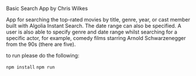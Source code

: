 Basic Search App by Chris Wilkes

App for searching the top-rated movies by title, genre, year, or cast member built with Algolia Instant Search. The date range can also be specified. A user is also able to specify genre and date range whilst searching for a specific actor, for example, comedy films starring Arnold Schwarzenegger from the 90s (there are five). 

to run please do the following:

`npm install`
`npm run`
